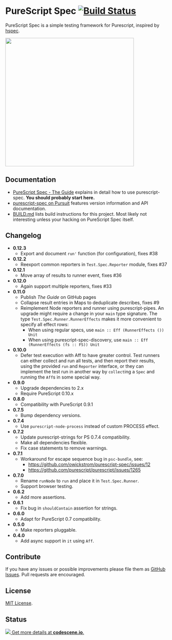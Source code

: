 # PureScript Spec [![Build Status](https://travis-ci.org/owickstrom/purescript-spec.svg?branch=master)](https://travis-ci.org/owickstrom/purescript-spec)

PureScript Spec is a simple testing framework for Purescript, inspired by
[hspec](http://hspec.github.io/).

<img src="https://raw.githubusercontent.com/owickstrom/purescript-spec/master/example.png" width="400" />

## Documentation

* [PureScript Spec - The Guide](https://owickstrom.github.io/purescript-spec/) explains in detail
  how to use purescript-spec. **You should probably start here.**
* [purescript-spec on Pursuit](https://pursuit.purescript.org/packages/purescript-spec)
  features version information and API documentation.
* [BUILD.md](BUILD.md) lists build instructions for this project. Most
  likely not interesting unless your hacking on PureScript Spec itself.

## Changelog

* **0.12.3**
  * Export and document `run'` function (for configuration), fixes #38
* **0.12.2**
  * Reexport common reporters in `Test.Spec.Reporter` module, fixes #37
* **0.12.1**
  * Move array of results to runner event, fixes #36
* **0.12.0**
  * Again support multiple reporters, fixes #33
* **0.11.0**
  * Publish *The Guide* on GitHub pages
  * Collapse result entries in Maps to deduplicate describes, fixes #9
  * Reimplement Node reporters and runner using purescript-pipes. An upgrade
    might require a change in your `main` type signature. The type
    `Test.Spec.Runner.RunnerEffects` makes it more convenient to specify all
    effect rows:
    * When using regular specs, use `main :: Eff (RunnerEffects ()) Unit`
    * When using purescript-spec-discovery, use `main :: Eff (RunnerEffects (fs :: FS)) Unit`
* **0.10.0**
  * Defer test execution with Aff to have greater control. Test runners can
    either collect and run all tests, and then report their results, using
    the provided `run` and `Reporter` interface, or they can implement the
    test run in another way by `collect`ing a `Spec` and running the `Aff`s in
    some special way.
* **0.9.0**
  * Upgrade dependencies to 2.x
  * Require PureScript 0.10.x
* **0.8.0**
  * Compatibility with PureScript 0.9.1
* **0.7.5**
  * Bump dependency versions.
* **0.7.4**
  * Use `purescript-node-process` instead of custom PROCESS effect.
* **0.7.2**
  * Update purescript-strings for PS 0.7.4 compatibility.
  * Make all dependencies flexible.
  * Fix case statements to remove warnings.
* **0.7.1**
  * Workaround for escape sequence bug in `psc-bundle`, see:
    * https://github.com/owickstrom/purescript-spec/issues/12
    * https://github.com/purescript/purescript/issues/1265
* **0.7.0**
  * Rename `runNode` to `run` and place it in `Test.Spec.Runner`.
  * Support browser testing.
* **0.6.2**
  * Add more assertions.
* **0.6.1**
  * Fix bug in `shouldContain` assertion for strings.
* **0.6.0**
  * Adapt for PureScript 0.7 compatibility.
* **0.5.0**
  * Make reporters pluggable.
* **0.4.0**
  * Add async support in `it` using `Aff`.

## Contribute

If you have any issues or possible improvements please file them as
[GitHub Issues](https://github.com/owickstrom/purescript-spec/issues). Pull
requests are encouraged.

## License

[MIT License](LICENSE.md).

## Status

[![](https://codescene.io/projects/124/status.svg) Get more details at **codescene.io**.](https://codescene.io/projects/124/jobs/latest-successful/results)
